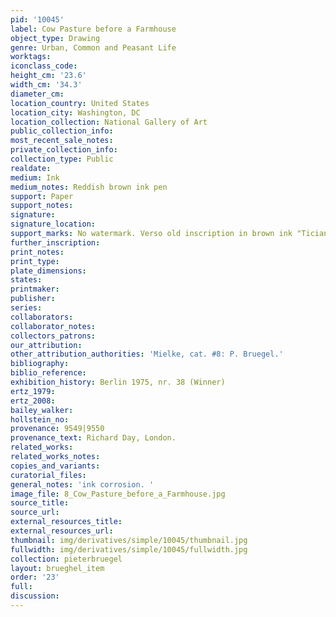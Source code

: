 ```yaml
---
pid: '10045'
label: Cow Pasture before a Farmhouse
object_type: Drawing
genre: Urban, Common and Peasant Life
worktags:
iconclass_code:
height_cm: '23.6'
width_cm: '34.3'
diameter_cm:
location_country: United States
location_city: Washington, DC
location_collection: National Gallery of Art
public_collection_info:
most_recent_sale_notes:
private_collection_info:
collection_type: Public
realdate:
medium: Ink
medium_notes: Reddish brown ink pen
support: Paper
support_notes:
signature:
signature_location:
support_marks: No watermark. Verso old inscription in brown ink "Ticiano".
further_inscription:
print_notes:
print_type:
plate_dimensions:
states:
printmaker:
publisher:
series:
collaborators:
collaborator_notes:
collectors_patrons:
our_attribution:
other_attribution_authorities: 'Mielke, cat. #8: P. Bruegel.'
bibliography:
biblio_reference:
exhibition_history: Berlin 1975, nr. 38 (Winner)
ertz_1979:
ertz_2008:
bailey_walker:
hollstein_no:
provenance: 9549|9550
provenance_text: Richard Day, London.
related_works:
related_works_notes:
copies_and_variants:
curatorial_files:
general_notes: 'ink corrosion. '
image_file: 8_Cow_Pasture_before_a_Farmhouse.jpg
source_title:
source_url:
external_resources_title:
external_resources_url:
thumbnail: img/derivatives/simple/10045/thumbnail.jpg
fullwidth: img/derivatives/simple/10045/fullwidth.jpg
collection: pieterbruegel
layout: brueghel_item
order: '23'
full:
discussion:
---
```

